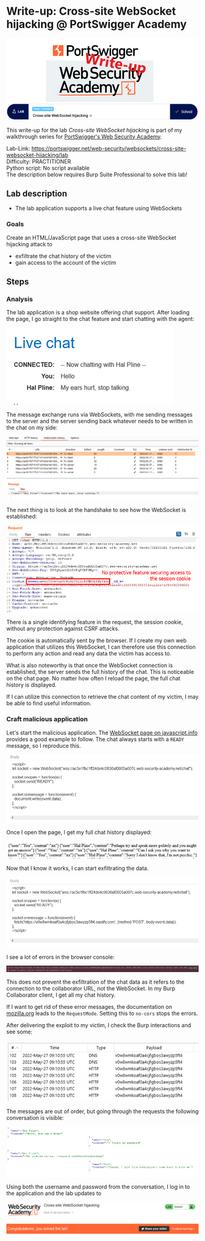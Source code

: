 # Write-up: Cross-site WebSocket hijacking @ PortSwigger Academy

![logo](img/logo.png)

This write-up for the lab *Cross-site WebSocket hijacking* is part of my walkthrough series for [PortSwigger's Web Security Academy](https://portswigger.net/web-security).

Lab-Link: <https://portswigger.net/web-security/websockets/cross-site-websocket-hijacking/lab>  
Difficulty: PRACTITIONER  
Python script: No script available  
The description below requires Burp Suite Professional to solve this lab!

## Lab description

- The lab application supports a live chat feature using WebSockets
  
### Goals

Create an HTML/JavaScript page that uses a cross-site WebSocket hijacking attack to

- exfiltrate the chat history of the victim
- gain access to the account of the victim

## Steps

### Analysis

The lab application is a shop website offering chat support. After loading the page, I go straight to the chat feature and start chatting with the agent:

![chat](img/chat.png)

The message exchange runs via WebSockets, with me sending messages to the server and the server sending back whatever needs to be written in the chat on my side:

![chat_websocket](img/chat_websocket.png)

The next thing is to look at the handshake to see how the WebSocket is established:

![websocket_handshake](img/websocket_handshake.png)

There is a single identifying feature in the request, the session cookie, without any protection against CSRF attacks. 

The cookie is automatically sent by the browser. If I create my own web application that utilizes this WebSocket, I can therefore use this connection to perform any action and read any data the victim has access to.

What is also noteworthy is that once the WebSocket connection is established, the server sends the full history of the chat. This is noticeable on the chat page. No matter how often I reload the page, the full chat history is displayed.

If I can utilize this connection to retrieve the chat content of my victim, I may be able to find useful information.

### Craft malicious application

Let's start the malicious application. The [WebSocket page on javascript.info](https://javascript.info/websocket) provides a good example to follow. The chat always starts with a `READY` message, so I reproduce this.

![First script attempt](img/script_first_attempt.png)

Once I open the page, I get my full chat history displayed:

![Display of my chat history](img/chat_history_displayed.png)

Now that I know it works, I can start exfiltrating the data.

![Second script attempt](img/script_second_attempt.png)

I see a lot of errors in the browser console:

![cors_error](img/cors_error.png)

This does not prevent the exfiltration of the chat data as it refers to the connection to the collaborator URL, not the WebSocket. In my Burp Collaborator client, I get all my chat history. 

If I want to get rid of these error messages, the documentation on [mozilla.org](https://developer.mozilla.org/en-US/docs/Web/API/Request/mode) leads to the `RequestMode`. Setting this to `no-cors` stops the errors.

After delivering the exploit to my victim, I check the Burp interactions and see some:

![Messages on Burp Collaborator](img/collaborator_messages.png)

The messages are out of order, but going through the requests the following conversation is visible:

![Exfiltrated conversation revealing password](img/exfiltrated_conversation.png)

Using both the username and password from the conversation, I log in to the application and the lab updates to 

![success](img/success.png)
